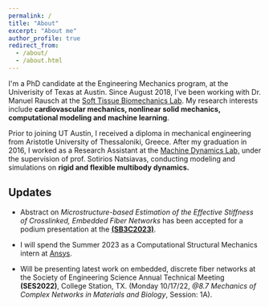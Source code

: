 ```yaml
---
permalink: /
title: "About"
excerpt: "About me"
author_profile: true
redirect_from: 
  - /about/
  - /about.html
---
```


I'm a PhD candidate at the Engineering Mechanics program, at the Univerisity of Texas at Austin. Since August 2018, I've been working with Dr. Manuel Rausch at the [Soft Tissue Biomechanics Lab](http://www.manuelrausch.com). My research interests include **cardiovascular mechanics, nonlinear solid mechanics, computational modeling and machine learning**.

Prior to joining UT Austin, I received a diploma in mechanical engineering from Aristotle University of Thessaloniki, Greece. After my graduation in 2016, I worked as a Research Assistant at the [Machine Dynamics Lab,](https://www.meng.auth.gr/en/lab/1-1-machine-dynamics-laboratory-mdl/) under the supervision of prof. Sotirios Natsiavas, conducting modeling and simulations on **rigid and flexible multibody dynamics.**

Updates
-------
- Abstract on *Microstructure-based Estimation of the Effective Stiffness of Crosslinked, Embedded Fiber Networks* has been accepted for a podium presentation at the [**(SB3C2023)**](https://sb3c.org).

- I will spend the Summer 2023 as a Computational Structural Mechanics intern at [Ansys](https://www.ansys.com/).

- Will be presenting latest work on embedded, discrete fiber networks at the Society of Engineering Science Annual Technical Meeting **(SES2022)**, College Station, TX. (Monday 10/17/22, *@8.7 Mechanics of Complex Networks in Materials and Biology*, Session: 1A).

